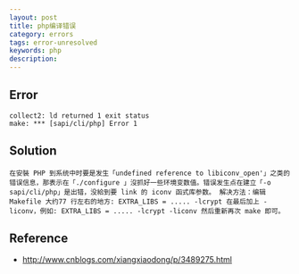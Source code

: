 ```yaml
---
layout: post
title: php编译错误
category: errors
tags: error-unresolved
keywords: php
description: 
---	
```



## Error

```
collect2: ld returned 1 exit status
make: *** [sapi/cli/php] Error 1
```

## Solution

```
在安裝 PHP 到系统中时要是发生「undefined reference to libiconv_open'」之类的错误信息，那表示在「./configure 」沒抓好一些环境变数值。错误发生点在建立「-o sapi/cli/php」是出错，没給到要 link 的 iconv 函式库参数。 解决方法：编辑Makefile 大约77 行左右的地方: EXTRA_LIBS = ..... -lcrypt 在最后加上 -liconv，例如: EXTRA_LIBS = ..... -lcrypt -liconv 然后重新再次 make 即可。
```

## Reference

* <http://www.cnblogs.com/xiangxiaodong/p/3489275.html>